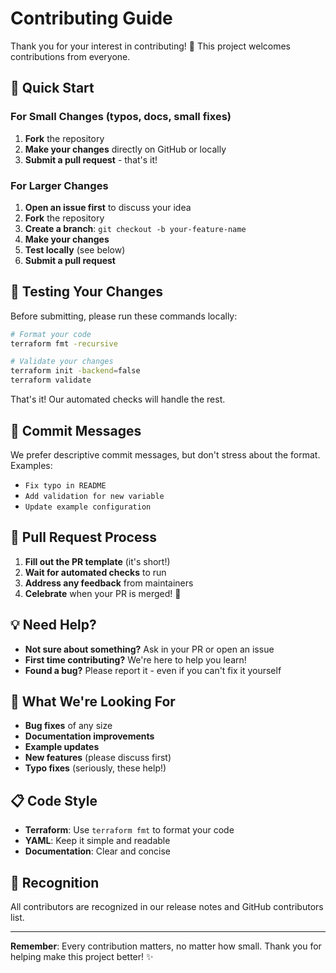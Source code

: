 # Contributing Guide

Thank you for your interest in contributing! 🎉 This project welcomes contributions from everyone.

## 🚀 Quick Start

### For Small Changes (typos, docs, small fixes)
1. **Fork** the repository
2. **Make your changes** directly on GitHub or locally
3. **Submit a pull request** - that's it!

### For Larger Changes
1. **Open an issue first** to discuss your idea
2. **Fork** the repository  
3. **Create a branch**: `git checkout -b your-feature-name`
4. **Make your changes**
5. **Test locally** (see below)
6. **Submit a pull request**

## 🧪 Testing Your Changes

Before submitting, please run these commands locally:

```bash
# Format your code
terraform fmt -recursive

# Validate your changes
terraform init -backend=false
terraform validate
```

That's it! Our automated checks will handle the rest.

## 📝 Commit Messages

We prefer descriptive commit messages, but don't stress about the format. Examples:
- `Fix typo in README`
- `Add validation for new variable`
- `Update example configuration`

## 🤝 Pull Request Process

1. **Fill out the PR template** (it's short!)
2. **Wait for automated checks** to run
3. **Address any feedback** from maintainers
4. **Celebrate** when your PR is merged! 🎉

## 💡 Need Help?

- **Not sure about something?** Ask in your PR or open an issue
- **First time contributing?** We're here to help you learn!
- **Found a bug?** Please report it - even if you can't fix it yourself

## 🎯 What We're Looking For

- **Bug fixes** of any size
- **Documentation improvements** 
- **Example updates**
- **New features** (please discuss first)
- **Typo fixes** (seriously, these help!)

## 📋 Code Style

- **Terraform**: Use `terraform fmt` to format your code
- **YAML**: Keep it simple and readable
- **Documentation**: Clear and concise

## 🙏 Recognition

All contributors are recognized in our release notes and GitHub contributors list.

---

**Remember**: Every contribution matters, no matter how small. Thank you for helping make this project better! ✨ 